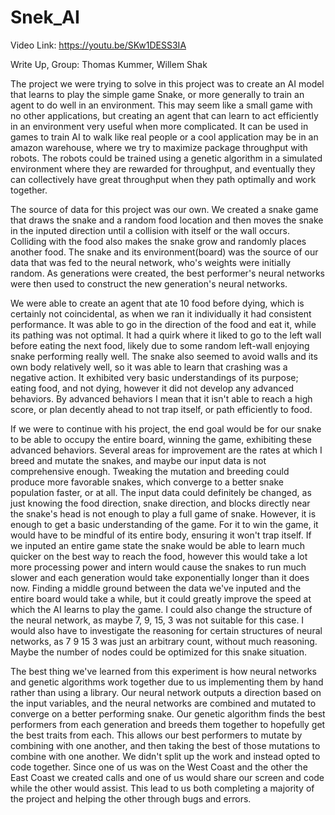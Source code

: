# Snek_AI
Video Link: https://youtu.be/SKw1DESS3IA 

Write Up, Group: Thomas Kummer, Willem Shak

The project we were trying to solve in this project was to create an AI model that learns to play the simple game Snake, or more generally to train an agent to do well in an environment.  This may seem like a small game with no other applications, but creating an agent that can learn to act efficiently in an environment very useful when more complicated.  It can be used in games to train AI to walk like real people or a cool application may be in an amazon warehouse, where we try to maximize package throughput with robots. The robots could be trained using a genetic algorithm in a simulated environment where they are rewarded for throughput, and eventually they can collectively have great throughput when they path optimally and work together.

The source of data for this project was our own.  We created a snake game that draws the snake and a random food location and then moves the snake in the inputed direction until a collision with itself or the wall occurs.  Colliding with the food also makes the snake grow and randomly places another food.  The snake and its environment(board) was the source of our data that was fed to the neural network, who's weights were initially random. As generations were created, the best performer's neural networks were then used to construct the new generation's neural networks.

We were able to create an agent that ate 10 food before dying, which is certainly not coincidental, as when we ran it individually it had consistent performance. It was able to go in the direction of the food and eat it, while its pathing was not optimal. It had a quirk where it liked to go to the left wall before eating the next food, likely due to some random left-wall enjoying snake performing really well. The snake also seemed to avoid walls and its own body relatively well, so it was able to learn that crashing was a negative action. It exhibited very basic understandings of its purpose; eating food, and not dying, however it did not develop any advanced behaviors. By advanced behaviors I mean that it isn't able to reach a high score, or plan decently ahead to not trap itself, or path efficiently to food.

If we were to continue with his project, the end goal would be for our snake to be able to occupy the entire board, winning the game, exhibiting these advanced behaviors. Several areas for improvement are the rates at which I breed and mutate the snakes, and maybe our input data is not comprehensive enough. Tweaking the mutation and breeding could produce more favorable snakes, which converge to a better snake population faster, or at all. The input data could definitely be changed, as just knowing the food direction, snake direction, and blocks directly near the snake's head is not enough to play a full game of snake. However, it is enough to get a basic understanding of the game.  For it to win the game, it would have to be mindful of its entire body, ensuring it won't trap itself. If we inputed an entire game state the snake would be able to learn much quicker on the best way to reach the food, however this would take a lot more processing power and intern would cause the snakes to run much slower and each generation would take exponentially longer than it does now.  Finding a middle ground between the data we've inputed and the entire board would take a while, but it could greatly improve the speed at which the AI learns to play the game. I could also change the structure of the neural network, as maybe 7, 9, 15, 3 was not suitable for this case. I would also have to investigate the reasoning for certain structures of neural networks, as 7 9 15 3 was just an arbitrary count, without much reasoning. Maybe the number of nodes could be optimized for this snake situation.

The best thing we've learned from this experiment is how neural networks and genetic algorithms work together due to us implementing them by hand rather than using a library.  Our neural network outputs a direction based on the input variables, and the neural networks are combined and mutated to converge on a better performing snake.  Our genetic algorithm finds the best performers from each generation and breeds them together to hopefully get the best traits from each.  This allows our best performers to mutate by combining with one another, and then taking the best of those mutations to combine with one another.  We didn't split up the work and instead opted to code together.  Since one of us was on the West Coast and the other the East Coast we created calls and one of us would share our screen and code while the other would assist.  This lead to us both completing a majority of the project and helping the other through bugs and errors.
